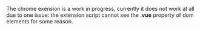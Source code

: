 The chrome exension is a work in progress, currently it does not work at all due to one issue: the extension script cannot see the .__vue__ property of dom elements for some reason.
